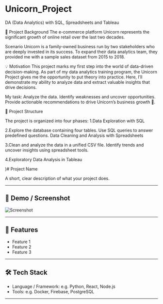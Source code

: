 # Unicorn_Project
DA (Data Analytics) with SQL, Spreadsheets and Tableau

🦄 Project Background
The e-commerce platform Unicorn represents the significant growth of online retail over the last two decades.

Scenario
Unicorn is a family-owned business run by two stakeholders who are deeply invested in its success. To expand their data analytics team, they provided me with a sample sales dataset from 2015 to 2018.


💡 Motivation
This project marks my first step into the world of data-driven decision-making. As part of my data analytics training program, the Unicorn Project gives me the opportunity to put theory into practice. Here, I’ll demonstrate my ability to analyze data and extract valuable insights that drive decisions.

My task:
Analyze the data.
Identify weaknesses and uncover opportunities.
Provide actionable recommendations to drive Unicorn’s business growth 🚀.

🧹 Project Structure

The project is organized into four phases:
1.Data Exploration with SQL

2.Explore the database containing four tables.
Use SQL queries to answer predefined questions.
Data Cleaning and Analysis with Spreadsheets

3.Clean and analyze the data in a unified CSV file.
Identify trends and uncover insights using spreadsheet tools.

4.Exploratory Data Analysis in Tableau






)# Project Name

A short, clear description of what your project does.

---

## 📸 Demo / Screenshot
![Screenshot](path/to/screenshot.png)

---

## 🚀 Features

- Feature 1
- Feature 2
- Feature 3

---

## 🛠️ Tech Stack

- Language / Framework: e.g. Python, React, Node.js
- Tools: e.g. Docker, Firebase, PostgreSQL

---


